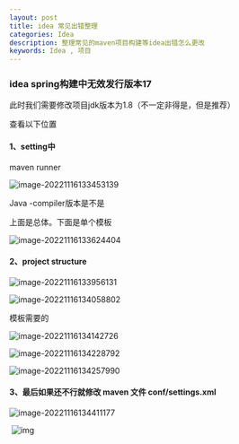 ```yaml
---
layout: post
title: idea 常见出错整理
categories: Idea
description: 整理常见的maven项目构建等idea出错怎么更改
keywords: Idea , 项目
---
```


### idea  spring构建中无效发行版本17 

此时我们需要修改项目jdk版本为1.8（不一定非得是，但是推荐）

查看以下位置

#### 1、setting中

maven runner

![image-20221116133453139](/images/posts/idea/image-20221116133453139.png)



Java -compiler版本是不是

上面是总体。下面是单个模板

![image-20221116133624404](/images/posts/idea/image-20221116133624404.png)

#### 2、project structure

![image-20221116133956131](/images/posts/idea/image-20221116133956131.png)

![image-20221116134058802](/images/posts/idea/image-20221116134058802.png)

   模板需要的

![image-20221116134142726](/images/posts/idea/image-20221116134142726.png)

![image-20221116134228792](/images/posts/idea/image-20221116134228792.png)

![image-20221116134257990](/images/posts/idea/image-20221116134257990.png)

#### 3、最后如果还不行就修改 maven 文件 conf/settings.xml

![image-20221116134411177](/images/posts/idea/image-20221116134411177.png)

​     ![img](/images/posts/idea/cbe477d3a03162a412dab393f281543a.gif)
